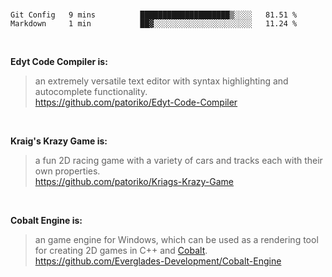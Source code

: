 <br>

<!--START_SECTION:waka-->
```text
Git Config   9 mins          ████████████████████▒░░░░   81.51 % 
Markdown     1 min           ██▓░░░░░░░░░░░░░░░░░░░░░░   11.24 % 
```
<!--END_SECTION:waka-->

<br>

__Edyt Code Compiler is:__
>  an extremely versatile text editor with syntax highlighting and autocomplete functionality. 
> <br>
> https://github.com/patoriko/Edyt-Code-Compiler

<br>

__Kraig's Krazy Game is:__
> a fun 2D racing game with a variety of cars and tracks each with their own properties.
> <br>
> https://github.com/patoriko/Kriags-Krazy-Game

<br>

__Cobalt Engine is:__
> an game engine for Windows, which can be used as a rendering tool for creating 2D games in C++ and [Cobalt](https://github.com/Everglades-Development/Cobalt).
> <br>
> https://github.com/Everglades-Development/Cobalt-Engine
